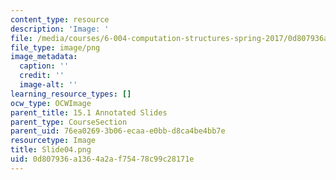 ```yaml
---
content_type: resource
description: 'Image: '
file: /media/courses/6-004-computation-structures-spring-2017/0d807936a1364a2af75478c99c28171e_Slide04.png
file_type: image/png
image_metadata:
  caption: ''
  credit: ''
  image-alt: ''
learning_resource_types: []
ocw_type: OCWImage
parent_title: 15.1 Annotated Slides
parent_type: CourseSection
parent_uid: 76ea0269-3b06-ecaa-e0bb-d8ca4be4bb7e
resourcetype: Image
title: Slide04.png
uid: 0d807936-a136-4a2a-f754-78c99c28171e
---
```

